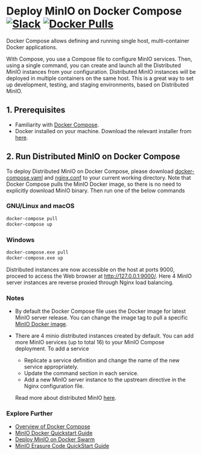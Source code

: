 # Deploy MinIO on Docker Compose [![Slack](https://slack.min.io/slack?type=svg)](https://slack.min.io)  [![Docker Pulls](https://img.shields.io/docker/pulls/minio/minio.svg?maxAge=31536000)](https://hub.docker.com/r/minio/minio/)

Docker Compose allows defining and running single host, multi-container Docker applications.

With Compose, you use a Compose file to configure MinIO services. Then, using a single command, you can create and launch all the Distributed MinIO instances from your configuration. Distributed MinIO instances will be deployed in multiple containers on the same host. This is a great way to set up development, testing, and staging environments, based on Distributed MinIO. 

## 1. Prerequisites

* Familiarity with [Docker Compose](https://docs.docker.com/compose/overview/).
* Docker installed on your machine. Download the relevant installer from [here](https://www.docker.com/community-edition#/download).

## 2. Run Distributed MinIO on Docker Compose

To deploy Distributed MinIO on Docker Compose, please download [docker-compose.yaml](https://github.com/minio/minio/blob/master/docs/orchestration/docker-compose/docker-compose.yaml?raw=true) and [nginx.conf](https://github.com/minio/minio/blob/master/docs/orchestration/docker-compose/nginx.conf?raw=true) to your current working directory. Note that Docker Compose pulls the MinIO Docker image, so there is no need to explicitly download MinIO binary. Then run one of the below commands

### GNU/Linux and macOS

```sh
docker-compose pull
docker-compose up
```

### Windows

```sh
docker-compose.exe pull
docker-compose.exe up
```

Distributed instances are now accessible on the host at ports 9000, proceed to access the Web browser at http://127.0.0.1:9000/. Here 4 MinIO server instances are reverse proxied through Nginx load balancing.

### Notes

* By default the Docker Compose file uses the Docker image for latest MinIO server release. You can change the image tag to pull a specific [MinIO Docker image](https://hub.docker.com/r/minio/minio/).

* There are 4 minio distributed instances created by default. You can add more MinIO services (up to total 16) to your MinIO Compose deployment. To add a service
  * Replicate a service definition and change the name of the new service appropriately.
  * Update the command section in each service.
  * Add a new MinIO server instance to the upstream directive in the Nginx configuration file.

  Read more about distributed MinIO [here](https://docs.min.io/docs/distributed-minio-quickstart-guide).

### Explore Further
- [Overview of Docker Compose](https://docs.docker.com/compose/overview/)
- [MinIO Docker Quickstart Guide](https://docs.min.io/docs/minio-docker-quickstart-guide)
- [Deploy MinIO on Docker Swarm](https://docs.min.io/docs/deploy-minio-on-docker-swarm)
- [MinIO Erasure Code QuickStart Guide](https://docs.min.io/docs/minio-erasure-code-quickstart-guide)

